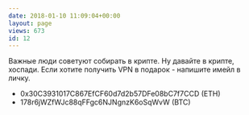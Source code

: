 ```yaml
---
date: 2018-01-10 11:09:04+00:00
layout: page
views: 673
id: 12
---
```


Важные люди советуют собирать в крипте. Ну давайте в крипте, хоспади. Если хотите получить VPN в подарок - напишите имейл в личку.
- 0x30C3931017C867EfCF60d7d2b57DFe08bC7f7CCD (ETH)
- 178r6jWZfWJc88qFFgc6NJNgnzK6oSqWvW (BTC)



